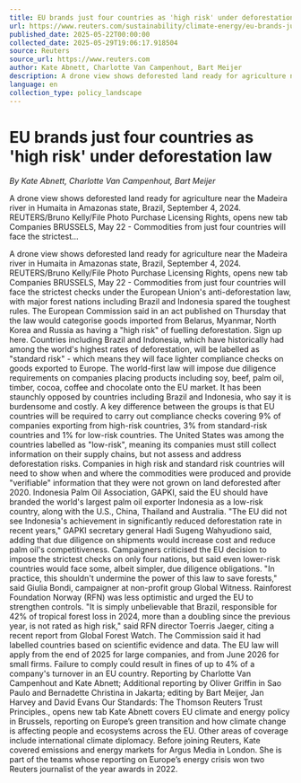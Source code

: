```yaml
---
title: EU brands just four countries as 'high risk' under deforestation law
url: https://www.reuters.com/sustainability/climate-energy/eu-brands-just-four-countries-high-risk-under-deforestation-law-2025-05-22/
published_date: 2025-05-22T00:00:00
collected_date: 2025-05-29T19:06:17.918504
source: Reuters
source_url: https://www.reuters.com
author: Kate Abnett, Charlotte Van Campenhout, Bart Meijer
description: A drone view shows deforested land ready for agriculture near the Madeira river in Humaita in Amazonas state, Brazil, September 4, 2024. REUTERS/Bruno Kelly/File Photo Purchase Licensing Rights, opens new tab Companies BRUSSELS, May 22 - Commodities from just four countries will face the strictest...
language: en
collection_type: policy_landscape
---
```


# EU brands just four countries as 'high risk' under deforestation law

*By Kate Abnett, Charlotte Van Campenhout, Bart Meijer*

A drone view shows deforested land ready for agriculture near the Madeira river in Humaita in Amazonas state, Brazil, September 4, 2024. REUTERS/Bruno Kelly/File Photo Purchase Licensing Rights, opens new tab Companies BRUSSELS, May 22 - Commodities from just four countries will face the strictest...

A drone view shows deforested land ready for agriculture near the Madeira river in Humaita in Amazonas state, Brazil, September 4, 2024. REUTERS/Bruno Kelly/File Photo Purchase Licensing Rights, opens new tab Companies BRUSSELS, May 22 - Commodities from just four countries will face the strictest checks under the European Union's anti-deforestation law, with major forest nations including Brazil and Indonesia spared the toughest rules. The European Commission said in an act published on Thursday that the law would categorise goods imported from Belarus, Myanmar, North Korea and Russia as having a "high risk" of fuelling deforestation. Sign up here. Countries including Brazil and Indonesia, which have historically had among the world's highest rates of deforestation, will be labelled as "standard risk" - which means they will face lighter compliance checks on goods exported to Europe. The world-first law will impose due diligence requirements on companies placing products including soy, beef, palm oil, timber, cocoa, coffee and chocolate onto the EU market. It has been staunchly opposed by countries including Brazil and Indonesia, who say it is burdensome and costly. A key difference between the groups is that EU countries will be required to carry out compliance checks covering 9% of companies exporting from high-risk countries, 3% from standard-risk countries and 1% for low-risk countries. The United States was among the countries labelled as "low-risk", meaning its companies must still collect information on their supply chains, but not assess and address deforestation risks. Companies in high risk and standard risk countries will need to show when and where the commodities were produced and provide "verifiable" information that they were not grown on land deforested after 2020. Indonesia Palm Oil Association, GAPKI, said the EU should have branded the world's largest palm oil exporter Indonesia as a low-risk country, along with the U.S., China, Thailand and Australia. "The EU did not see Indonesia's achievement in significantly reduced deforestation rate in recent years," GAPKI secretary general Hadi Sugeng Wahyudiono said, adding that due diligence on shipments would increase cost and reduce palm oil's competitiveness. Campaigners criticised the EU decision to impose the strictest checks on only four nations, but said even lower-risk countries would face some, albeit simpler, due diligence obligations. "In practice, this shouldn't undermine the power of this law to save forests," said Giulia Bondi, campaigner at non-profit group Global Witness. Rainforest Foundation Norway (RFN) was less optimistic and urged the EU to strengthen controls. "It is simply unbelievable that Brazil, responsible for 42% of tropical forest loss in 2024, more than a doubling since the previous year, is not rated as high risk," said RFN director Toerris Jaeger, citing a recent report from Global Forest Watch. The Commission said it had labelled countries based on scientific evidence and data. The EU law will apply from the end of 2025 for large companies, and from June 2026 for small firms. Failure to comply could result in fines of up to 4% of a company's turnover in an EU country. Reporting by Charlotte Van Campenhout and Kate Abnett; Additional reporting by Oliver Griffin in Sao Paulo and Bernadette Christina in Jakarta; editing by Bart Meijer, Jan Harvey and David Evans Our Standards: The Thomson Reuters Trust Principles., opens new tab Kate Abnett covers EU climate and energy policy in Brussels, reporting on Europe’s green transition and how climate change is affecting people and ecosystems across the EU. Other areas of coverage include international climate diplomacy. Before joining Reuters, Kate covered emissions and energy markets for Argus Media in London. She is part of the teams whose reporting on Europe’s energy crisis won two Reuters journalist of the year awards in 2022.